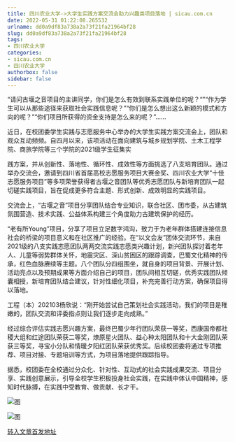```yaml
---
title: 四川农业大学->大学生实践方案交流会助力兴趣类项目落地 | sicau.com.cn
date: 2022-05-31 01:22:08.265532
urlname: dd0a9df83a738a2a73f21fa21964bf28
slug: dd0a9df83a738a2a73f21fa21964bf28
tags: 
- 四川农业大学
categories:
- sicau.com.cn
- 四川农业大学
authorbox: false
sidebar: false
---
```

“请问古堰之音项目的主讲同学，你们是怎么有效到联系实践单位的呢？“”“作为学生可以从那些途径来获取社会实践信息呢？”“你们是怎么想出这么新颖的模式和方向的呢？”“你们项目所获得的资金支持是怎么来的呢？”……  

近日，在校团委学生实践与志愿服务中心举办的大学生实践方案交流会上，团队和观众互动频频。自四月以来，该项活动在面向建筑与城乡规划学院、土木工程学院、商旅学院等三个学院的2021级学生征集实
<!--more-->
践方案，并从创新性、落地性、循环性、成效性等方面挑选了八支培育团队。通过举办交流会，邀请到四川省首届高校志愿服务项目大赛金奖、四川农业大学“十佳志愿服务项目”等多项荣誉获得者古堰之音团队等优秀志愿团队与新培育团队一起切磋实践项目，旨在促成更多符合主题、形式创新、成效明显的实践项目。

交流会上，“古堰之音”项目分享团队结合专业知识，联合社区、团市委，从古建筑氛围营造、技术实践、公益体系构建三个角度助力古建筑保护的经历。

“老有所Young”项目，分享了项目立足数字鸿沟，致力于为老年群体搭建连接信息社会的桥梁的项目意义和在社区推广的经验。在“以文会友”团体交流环节，来自2021级的八支实践志愿团队两两交流实践志愿类兴趣计划，新兴团队探讨着老年人、儿童等弱势群体关怀，地震灾区、深山贫困区的跟踪调查，巴蜀文化精神的传承，红色血脉赓续等主题。八个团队分四组围坐，就自身的项目背景、开展计划、活动亮点以及预期成果等方面介绍自己的项目，团队间相互切磋，优秀实践团队倾囊相授，新培育团队结合建议，针对性细化项目，补充完善行动方案，确保项目得以落地。

工程（本）202103杨欣说：“刚开始尝试自己策划社会实践活动，我们的项目是稚嫩的，团队交流和评委指点则让我们逐步走向成熟。”

经过综合评估实践志愿兴趣方案，最终巴蜀少年行团队荣获一等奖，西康国帝都社稷大组和红途团队荣获二等奖，燎原星火团队、益心种太阳团队和十大金刚团队荣获三等奖，寻宝小分队和情暖夕阳红团队荣获优秀奖。后续校团委将通过专项推荐、项目对接、专题培训等方式，为项目落地提供跟踪指导。

据悉，校团委在全校通过分众化、针对性、互动式的社会实践成果交流、项目分享、实践创意展示，引导全校学生积极投身社会实践，在实践中体认中国精神，感知时代脉搏，在实践中受教育、做贡献、长才干。

![图](https://news.sicau.edu.cn/__local/A/39/D3/945C1E78A2F400C64187995C736_4AE00D7D_10561.jpg)

![图](https://news.sicau.edu.cn/__local/B/C2/22/284D0D923EE43D91F177F0C7986_9371C5D2_1E082.jpg)

[转入文章首发地址](https://news.sicau.edu.cn/info/1078/68028.htm)